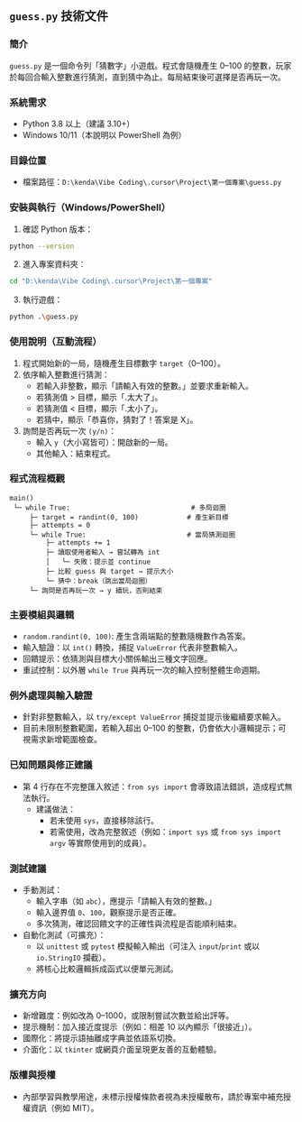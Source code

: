 ## `guess.py` 技術文件

### 簡介
`guess.py` 是一個命令列「猜數字」小遊戲。程式會隨機產生 0–100 的整數，玩家於每回合輸入整數進行猜測，直到猜中為止。每局結束後可選擇是否再玩一次。

### 系統需求
- Python 3.8 以上（建議 3.10+）
- Windows 10/11（本說明以 PowerShell 為例）

### 目錄位置
- 檔案路徑：`D:\kenda\Vibe Coding\.cursor\Project\第一個專案\guess.py`

### 安裝與執行（Windows/PowerShell）
1. 確認 Python 版本：
```bash
python --version
```
2. 進入專案資料夾：
```bash
cd "D:\kenda\Vibe Coding\.cursor\Project\第一個專案"
```
3. 執行遊戲：
```bash
python .\guess.py
```

### 使用說明（互動流程）
1. 程式開始新的一局，隨機產生目標數字 `target`（0–100）。
2. 依序輸入整數進行猜測：
   - 若輸入非整數，顯示「請輸入有效的整數。」並要求重新輸入。
   - 若猜測值 > 目標，顯示「.太大了」。
   - 若猜測值 < 目標，顯示「.太小了」。
   - 若猜中，顯示「恭喜你，猜對了！答案是 X」。
3. 詢問是否再玩一次 `(y/n)`：
   - 輸入 `y`（大小寫皆可）：開啟新的一局。
   - 其他輸入：結束程式。

### 程式流程概觀
```text
main()
 └─ while True:                              # 多局迴圈
     ├─ target = randint(0, 100)            # 產生新目標
     ├─ attempts = 0
     └─ while True:                         # 當局猜測迴圈
         ├─ attempts += 1
         ├─ 讀取使用者輸入 → 嘗試轉為 int
         │   └─ 失敗：提示並 continue
         ├─ 比較 guess 與 target → 提示大小
         └─ 猜中：break（跳出當局迴圈）
     └─ 詢問是否再玩一次 → y 續玩，否則結束
```

### 主要模組與邏輯
- `random.randint(0, 100)`: 產生含兩端點的整數隨機數作為答案。
- 輸入驗證：以 `int()` 轉換，捕捉 `ValueError` 代表非整數輸入。
- 回饋提示：依猜測與目標大小關係輸出三種文字回應。
- 重試控制：以外層 `while True` 與再玩一次的輸入控制整體生命週期。

### 例外處理與輸入驗證
- 針對非整數輸入，以 `try/except ValueError` 捕捉並提示後繼續要求輸入。
- 目前未限制整數範圍，若輸入超出 0–100 的整數，仍會依大小邏輯提示；可視需求新增範圍檢查。

### 已知問題與修正建議
- 第 4 行存在不完整匯入敘述：`from sys import` 會導致語法錯誤，造成程式無法執行。
  - 建議做法：
    - 若未使用 `sys`，直接移除該行。
    - 若需使用，改為完整敘述（例如：`import sys` 或 `from sys import argv` 等實際使用到的成員）。

### 測試建議
- 手動測試：
  - 輸入字串（如 `abc`），應提示「請輸入有效的整數。」
  - 輸入邊界值 `0`、`100`，觀察提示是否正確。
  - 多次猜測，確認回饋文字的正確性與流程是否能順利結束。
- 自動化測試（可擴充）：
  - 以 `unittest` 或 `pytest` 模擬輸入輸出（可注入 `input`/`print` 或以 `io.StringIO` 攔截）。
  - 將核心比較邏輯拆成函式以便單元測試。

### 擴充方向
- 新增難度：例如改為 0–1000，或限制嘗試次數並給出評等。
- 提示機制：加入接近度提示（例如：相差 10 以內顯示「很接近」）。
- 國際化：將提示語抽離成字典並依語系切換。
- 介面化：以 `tkinter` 或網頁介面呈現更友善的互動體驗。

### 版權與授權
- 內部學習與教學用途，未標示授權條款者視為未授權散布，請於專案中補充授權資訊（例如 MIT）。



